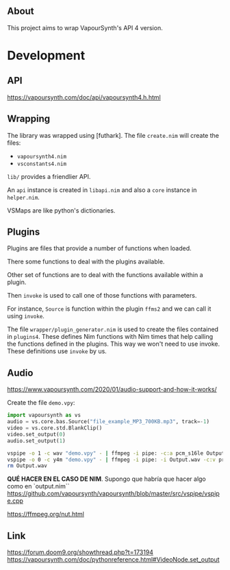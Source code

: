 ## About
This project aims to wrap VapourSynth's API 4 version.

# Development
## API
https://vapoursynth.com/doc/api/vapoursynth4.h.html

## Wrapping
The library was wrapped using [futhark]. The file `create.nim` will create the files:
- `vapoursynth4.nim`
- `vsconstants4.nim`

`lib/` provides a friendlier API.

An `api` instance is created in `libapi.nim` and also a `core` instance in `helper.nim`.

VSMaps are like python's dictionaries.



## Plugins
Plugins are files that provide a number of functions when loaded.

There some functions to deal with the plugins available. 

Other set of functions are to deal with the functions available within a plugin.

Then `invoke` is used to call one of those functions with parameters.

For instance, `Source` is function within the plugin `ffms2` and we can call it using `invoke`.


The file `wrapper/plugin_generator.nim` is used to create the files contained in `plugins4`. These defines Nim functions with Nim times that help calling the functions defined in the plugins. This way we won't need to use invoke. These definitions use `invoke` by us.


## Audio
https://www.vapoursynth.com/2020/01/audio-support-and-how-it-works/

Create the file `demo.vpy`:
```python
import vapoursynth as vs
audio = vs.core.bas.Source("file_example_MP3_700KB.mp3", track=-1)
video = vs.core.std.BlankClip()
video.set_output(0)
audio.set_output(1)
```

```sh
vspipe -o 1 -c wav "demo.vpy" - | ffmpeg -i pipe: -c:a pcm_s16le Output.wav
vspipe -o 0 -c y4m "demo.vpy" - | ffmpeg -i pipe: -i Output.wav -c:v prores -c:a copy "Output.mkv"
rm Output.wav
```


**QUÉ HACER EN EL CASO DE NIM**. Supongo que habría que hacer algo como en `output.nim``
https://github.com/vapoursynth/vapoursynth/blob/master/src/vspipe/vspipe.cpp


https://ffmpeg.org/nut.html

## Link
https://forum.doom9.org/showthread.php?t=173194
https://vapoursynth.com/doc/pythonreference.html#VideoNode.set_output